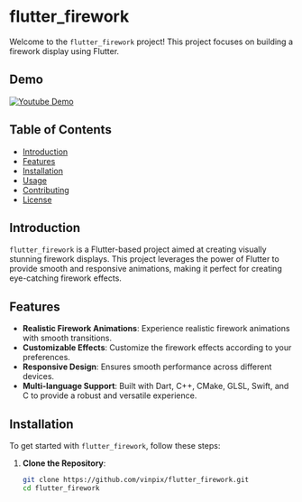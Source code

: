 # flutter_firework

Welcome to the `flutter_firework` project! This project focuses on building a firework display using Flutter.

## Demo
[![Youtube Demo](https://img.youtube.com/vi/h7z4-ZlagqA/0.jpg)](https://www.youtube.com/watch?v=h7z4-ZlagqA)


## Table of Contents

- [Introduction](#introduction)
- [Features](#features)
- [Installation](#installation)
- [Usage](#usage)
- [Contributing](#contributing)
- [License](#license)

## Introduction

`flutter_firework` is a Flutter-based project aimed at creating visually stunning firework displays. This project leverages the power of Flutter to provide smooth and responsive animations, making it perfect for creating eye-catching firework effects.

## Features

- **Realistic Firework Animations**: Experience realistic firework animations with smooth transitions.
- **Customizable Effects**: Customize the firework effects according to your preferences.
- **Responsive Design**: Ensures smooth performance across different devices.
- **Multi-language Support**: Built with Dart, C++, CMake, GLSL, Swift, and C to provide a robust and versatile experience.

## Installation

To get started with `flutter_firework`, follow these steps:

1. **Clone the Repository**:
   ```bash
   git clone https://github.com/vinpix/flutter_firework.git
   cd flutter_firework
